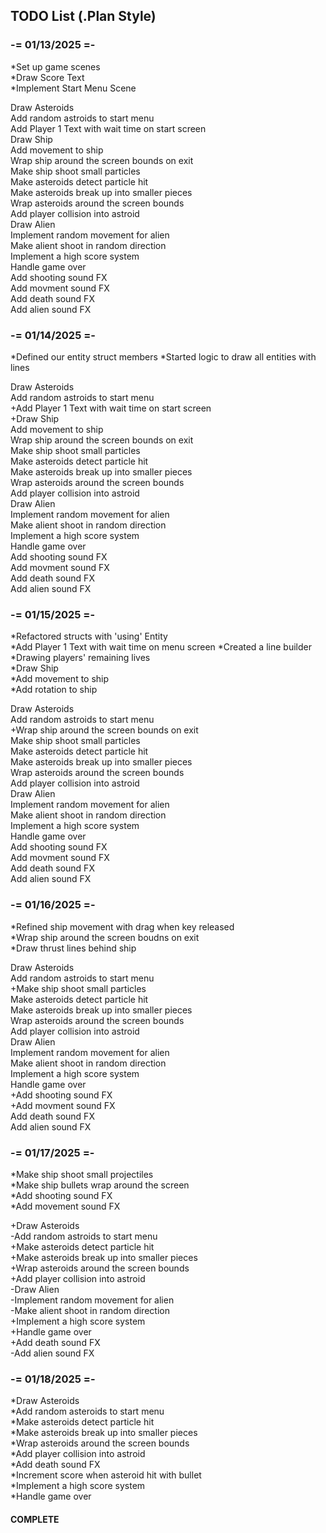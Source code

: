 ## TODO List (.Plan Style)

### -= 01/13/2025 =-
*Set up game scenes  
*Draw Score Text  
*Implement Start Menu Scene  

Draw Asteroids  
Add random astroids to start menu  
Add Player 1 Text with wait time on start screen  
Draw Ship  
Add movement to ship  
Wrap ship around the screen bounds on exit  
Make ship shoot small particles  
Make asteroids detect particle hit  
Make asteroids break up into smaller pieces  
Wrap asteroids around the screen bounds  
Add player collision into astroid  
Draw Alien  
Implement random movement for alien  
Make alient shoot in random direction  
Implement a high score system  
Handle game over  
Add shooting sound FX  
Add movment sound FX  
Add death sound FX  
Add alien sound FX  

### -= 01/14/2025 =-

*Defined our entity struct members
*Started logic to draw all entities with lines

Draw Asteroids  
Add random astroids to start menu  
+Add Player 1 Text with wait time on start screen  
+Draw Ship  
Add movement to ship  
Wrap ship around the screen bounds on exit  
Make ship shoot small particles  
Make asteroids detect particle hit  
Make asteroids break up into smaller pieces  
Wrap asteroids around the screen bounds  
Add player collision into astroid  
Draw Alien  
Implement random movement for alien  
Make alient shoot in random direction  
Implement a high score system  
Handle game over  
Add shooting sound FX  
Add movment sound FX  
Add death sound FX  
Add alien sound FX  

### -= 01/15/2025 =-

*Refactored structs with 'using' Entity  
*Add Player 1 Text with wait time on menu screen 
*Created a line builder  
*Drawing players' remaining lives  
*Draw Ship  
*Add movement to ship  
*Add rotation to ship  

Draw Asteroids  
Add random astroids to start menu  
+Wrap ship around the screen bounds on exit  
Make ship shoot small particles  
Make asteroids detect particle hit  
Make asteroids break up into smaller pieces  
Wrap asteroids around the screen bounds  
Add player collision into astroid  
Draw Alien  
Implement random movement for alien  
Make alient shoot in random direction  
Implement a high score system  
Handle game over  
Add shooting sound FX  
Add movment sound FX  
Add death sound FX  
Add alien sound FX  

### -= 01/16/2025 =-

*Refined ship movement with drag when key released  
*Wrap ship around the screen boudns on exit  
*Draw thrust lines behind ship  

Draw Asteroids  
Add random astroids to start menu  
+Make ship shoot small particles  
Make asteroids detect particle hit  
Make asteroids break up into smaller pieces  
Wrap asteroids around the screen bounds  
Add player collision into astroid  
Draw Alien  
Implement random movement for alien  
Make alient shoot in random direction  
Implement a high score system  
Handle game over  
+Add shooting sound FX  
+Add movment sound FX  
Add death sound FX  
Add alien sound FX  

### -= 01/17/2025 =-

*Make ship shoot small projectiles  
*Make ship bullets wrap around the screen  
*Add shooting sound FX  
*Add movement sound FX  

+Draw Asteroids  
-Add random astroids to start menu  
+Make asteroids detect particle hit  
+Make asteroids break up into smaller pieces  
+Wrap asteroids around the screen bounds  
+Add player collision into astroid  
-Draw Alien  
-Implement random movement for alien  
-Make alient shoot in random direction  
+Implement a high score system  
+Handle game over  
+Add death sound FX  
-Add alien sound FX  

### -= 01/18/2025 =-

*Draw Asteroids  
*Add random asteroids to start menu  
*Make asteroids detect particle hit  
*Make asteroids break up into smaller pieces  
*Wrap asteroids around the screen bounds  
*Add player collision into astroid  
*Add death sound FX  
*Increment score when asteroid hit with bullet  
*Implement a high score system  
*Handle game over  

#### COMPLETE

